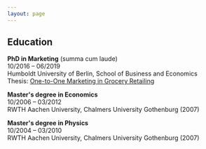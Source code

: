 ```yaml
---
layout: page
---
```



## Education

__PhD in Marketing__ (summa cum laude) <br>
10/2016 – 06/2019 <br>
Humboldt University of Berlin, School of Business and Economics <br>
Thesis: [One-to-One Marketing in Grocery Retailing](https://edoc.hu-berlin.de/handle/18452/20877)

__Master's degree in Economics__ <br>
10/2006 – 03/2012 <br>
RWTH Aachen University, Chalmers University Gothenburg (2007)

__Master's degree in Physics__ <br>
10/2004 – 03/2010 <br>
RWTH Aachen University, Chalmers University Gothenburg (2007)
